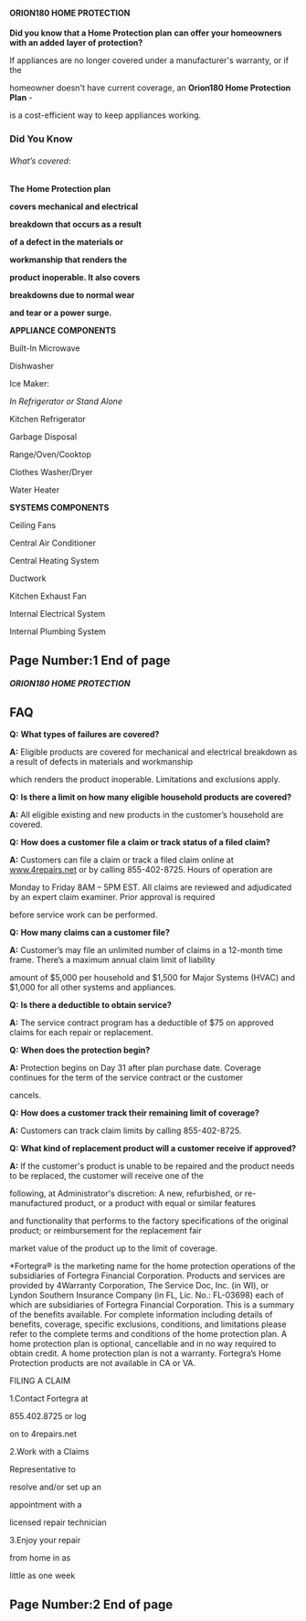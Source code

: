 #### ORION180 HOME PROTECTION

**Did you know that a Home Protection plan**
**can offer your homeowners with an added**
**layer of protection?**

If appliances are no longer covered under a manufacturer's warranty, or if the

homeowner doesn't have current coverage, an **Orion180 Home Protection Plan** - 

is a cost-efficient way to keep appliances working.


### Did You Know


###### What’s covered:


**The Home Protection plan**

**covers mechanical and electrical**

**breakdown that occurs as a result**

**of a defect in the materials or**

**workmanship that renders the**

**product inoperable. It also covers**

**breakdowns due to normal wear**

**and tear or a power surge.**


**APPLIANCE COMPONENTS**

Built-In Microwave

Dishwasher

Ice Maker:

_In Refrigerator or Stand Alone_

Kitchen Refrigerator

Garbage Disposal

Range/Oven/Cooktop

Clothes Washer/Dryer

Water Heater

**SYSTEMS COMPONENTS**

Ceiling Fans

Central Air Conditioner

Central Heating System

Ductwork

Kitchen Exhaust Fan

Internal Electrical System

Internal Plumbing System




**Page Number:1**
**End of page**
-----

##### ORION180 HOME PROTECTION
## FAQ

**Q:** **What types of failures are covered?**

**A:** Eligible products are covered for mechanical and electrical breakdown as a result of defects in materials and workmanship

which renders the product inoperable. Limitations and exclusions apply.

**Q:** **Is there a limit on how many eligible household products are covered?**

**A:** All eligible existing and new products in the customer’s household are covered.

**Q:** **How does a customer file a claim or track status of a filed claim?**

**A:** Customers can file a claim or track a filed claim online at www.4repairs.net or by calling 855-402-8725. Hours of operation are

Monday to Friday 8AM – 5PM EST. All claims are reviewed and adjudicated by an expert claim examiner. Prior approval is required

before service work can be performed.

**Q:** **How many claims can a customer file?**

**A:** Customer’s may file an unlimited number of claims in a 12-month time frame. There’s a maximum annual claim limit of liability

amount of $5,000 per household and $1,500 for Major Systems (HVAC) and $1,000 for all other systems and appliances.

**Q:** **Is there a deductible to obtain service?**

**A:** The service contract program has a deductible of $75 on approved claims for each repair or replacement.

**Q:** **When does the protection begin?**

**A:** Protection begins on Day 31 after plan purchase date. Coverage continues for the term of the service contract or the customer

cancels.

**Q:** **How does a customer track their remaining limit of coverage?**

**A:** Customers can track claim limits by calling 855-402-8725.

**Q:** **What kind of replacement product will a customer receive if approved?**

**A:** If the customer's product is unable to be repaired and the product needs to be replaced, the customer will receive one of the

following, at Administrator's discretion: A new, refurbished, or re-manufactured product, or a product with equal or similar features

and functionality that performs to the factory specifications of the original product; or reimbursement for the replacement fair

market value of the product up to the limit of coverage.

*Fortegra® is the marketing name for the home protection operations of the subsidiaries of Fortegra Financial Corporation. Products and services
are provided by 4Warranty Corporation, The Service Doc, Inc. (in WI), or Lyndon Southern Insurance Company (in FL, Lic. No.: FL-03698) each of
which are subsidiaries of Fortegra Financial Corporation. This is a summary of the benefits available. For complete information including details of
benefits, coverage, specific exclusions, conditions, and limitations please refer to the complete terms and conditions of the home protection plan.
A home protection plan is optional, cancellable and in no way required to obtain credit. A home protection plan is not a warranty. Fortegra’s Home
Protection products are not available in CA or VA.


FILING A CLAIM

1.Contact Fortegra at

855.402.8725 or log

on to 4repairs.net


2.Work with a Claims


Representative to

resolve and/or set up an

appointment with a

licensed repair technician


3.Enjoy your repair

from home in as

little as one week

**Page Number:2**
**End of page**
-----

